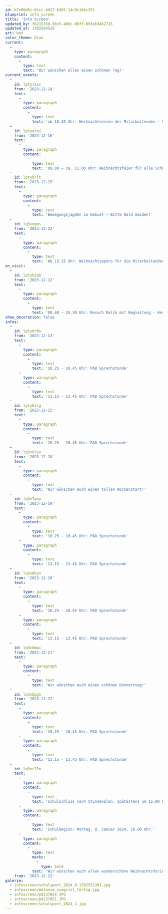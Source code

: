 ```yaml
---
id: b7e06d5c-0ccc-4d17-b365-14c9c14bc351
blueprint: info_screen
title: 'Info Screen'
updated_by: fb21535d-3bc5-408c-88ff-093eb3462715
updated_at: 1702564529
art: box
color_theme: blue
current:
  -
    type: paragraph
    content:
      -
        type: text
        text: 'Wir wünschen allen einen schönen Tag!'
current_events:
  -
    id: lpty7a1c
    from: '2023-12-14'
    text:
      -
        type: paragraph
        content:
          -
            type: text
            text: 'ab 18.30 Uhr: Weihnachtsessen der Mitarbeitenden – Viel Vergnügen!'
  -
    id: lptyaioj
    from: '2023-12-16'
    text:
      -
        type: paragraph
        content:
          -
            type: text
            text: '09.00 – ca. 11.00 Uhr: Weihnachtsfeier für alle Schüler:innen und Eltern - Viel Vergnügen!'
  -
    id: lptybrlt
    from: '2023-12-15'
    text:
      -
        type: paragraph
        content:
          -
            type: text
            text: 'Bewegungsjagden im Gebiet – Bitte Wald meiden!'
  -
    id: lq3vegms
    from: '2023-12-22'
    text:
      -
        type: paragraph
        content:
          -
            type: text
            text: 'Ab 15.15 Uhr: Weihnachtsapéro für die Mitarbeitenden – Viel Vergnügen!'
on_visit:
  -
    id: lptyh2qb
    from: '2023-12-12'
    text:
      -
        type: paragraph
        content:
          -
            type: text
            text: '08.40 – 10.30 Uhr: Besuch Malik mit Begleitung - Herzlich willkommen!'
show_decoration: false
infos:
  -
    id: lpty6r0s
    from: '2023-12-13'
    text:
      -
        type: paragraph
        content:
          -
            type: text
            text: '10.25 - 10.45 Uhr: PAD Sprechstunde'
      -
        type: paragraph
        content:
          -
            type: text
            text: '13.15 - 13.45 Uhr: PAD Sprechstunde'
  -
    id: lpty6zcg
    from: '2023-12-15'
    text:
      -
        type: paragraph
        content:
          -
            type: text
            text: '10.25 - 10.45 Uhr: PAD Sprechstunde'
  -
    id: lq3v67yx
    from: '2023-12-18'
    text:
      -
        type: paragraph
        content:
          -
            type: text
            text: 'Wir wünschen euch einen tollen Wochenstart!'
  -
    id: lq3v7wny
    from: '2023-12-19'
    text:
      -
        type: paragraph
        content:
          -
            type: text
            text: '10.25 - 10.45 Uhr: PAD Sprechstunde'
      -
        type: paragraph
        content:
          -
            type: text
            text: '13.15 - 13.45 Uhr: PAD Sprechstunde'
  -
    id: lq3v8byn
    from: '2023-12-20'
    text:
      -
        type: paragraph
        content:
          -
            type: text
            text: '10.25 - 10.45 Uhr: PAD Sprechstunde'
      -
        type: paragraph
        content:
          -
            type: text
            text: '13.15 - 13.45 Uhr: PAD Sprechstunde'
  -
    id: lq3v8mwi
    from: '2023-12-21'
    text:
      -
        type: paragraph
        content:
          -
            type: text
            text: 'Wir wünschen euch einen schönen Donnerstag!'
  -
    id: lq3vbpg5
    from: '2023-12-22'
    text:
      -
        type: paragraph
        content:
          -
            type: text
            text: '10.25 - 10.45 Uhr: PAD Sprechstunde'
      -
        type: paragraph
        content:
          -
            type: text
            text: '13.15 - 13.45 Uhr: PAD Sprechstunde'
  -
    id: lq3vc73n
    text:
      -
        type: paragraph
        content:
          -
            type: text
            text: 'Schulschluss nach Stundenplan, spätestens um 15.00 Uhr.'
      -
        type: paragraph
        content:
          -
            type: text
            text: 'Schulbeginn: Montag, 8. Januar 2024, 10.00 Uhr.'
      -
        type: paragraph
        content:
          -
            type: text
            marks:
              -
                type: bold
            text: 'Wir wünschen euch allen wunderschöne Weihnachtsferien und einen guten Rutsch ins neue Jahr!'
    from: '2023-12-22'
galerie:
  - infoscreen/schulsport_2024_0-1702551301.jpg
  - infoscreen/melanie_siegrist_fertig.jpg
  - infoscreen/p8237859.JPG
  - infoscreen/p8237851.JPG
  - infoscreen/schulsport_2024_2.jpg
---
```

